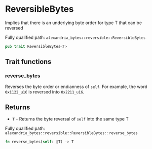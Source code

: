 # ReversibleBytes

Implies that there is an underlying byte order for type T that can be reversed

Fully qualified path: `alexandria_bytes::reversible::ReversibleBytes`

```rust
pub trait ReversibleBytes<T>
```

## Trait functions

### reverse_bytes

Reverses the byte order or endianness of `self`. For example, the word `0x1122_u16` is reversed into `0x2211_u16`.

## Returns

- `T` - Returns the byte reversal of `self` into the same type T

Fully qualified path: `alexandria_bytes::reversible::ReversibleBytes::reverse_bytes`

```rust
fn reverse_bytes(self: @T) -> T
```

